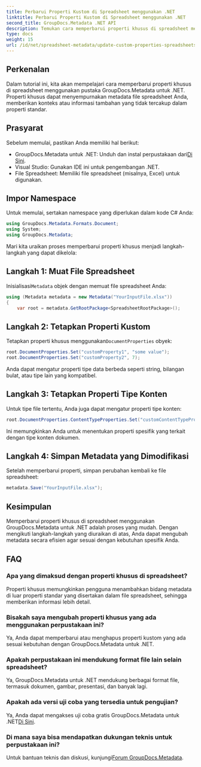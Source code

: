 ```yaml
---
title: Perbarui Properti Kustom di Spreadsheet menggunakan .NET
linktitle: Perbarui Properti Kustom di Spreadsheet menggunakan .NET
second_title: GroupDocs.Metadata .NET API
description: Temukan cara memperbarui properti khusus di spreadsheet menggunakan GroupDocs.Metadata untuk .NET. Tutorial ini meningkatkan keterampilan manajemen metadata Anda secara efektif.
type: docs
weight: 15
url: /id/net/spreadsheet-metadata/update-custom-properties-spreadsheets/
---
```

## Perkenalan
Dalam tutorial ini, kita akan mempelajari cara memperbarui properti khusus di spreadsheet menggunakan pustaka GroupDocs.Metadata untuk .NET. Properti khusus dapat menyempurnakan metadata file spreadsheet Anda, memberikan konteks atau informasi tambahan yang tidak tercakup dalam properti standar.
## Prasyarat
Sebelum memulai, pastikan Anda memiliki hal berikut:
- GroupDocs.Metadata untuk .NET: Unduh dan instal perpustakaan dari[Di Sini](https://releases.groupdocs.com/metadata/net/).
- Visual Studio: Gunakan IDE ini untuk pengembangan .NET.
- File Spreadsheet: Memiliki file spreadsheet (misalnya, Excel) untuk digunakan.

## Impor Namespace
Untuk memulai, sertakan namespace yang diperlukan dalam kode C# Anda:
```csharp
using GroupDocs.Metadata.Formats.Document;
using System;
using GroupDocs.Metadata;
```

Mari kita uraikan proses memperbarui properti khusus menjadi langkah-langkah yang dapat dikelola:
## Langkah 1: Muat File Spreadsheet
 Inisialisasi`Metadata` objek dengan memuat file spreadsheet Anda:
```csharp
using (Metadata metadata = new Metadata("YourInputFile.xlsx"))
{
    var root = metadata.GetRootPackage<SpreadsheetRootPackage>();
```
## Langkah 2: Tetapkan Properti Kustom
 Tetapkan properti khusus menggunakan`DocumentProperties` obyek:
```csharp
root.DocumentProperties.Set("customProperty1", "some value");
root.DocumentProperties.Set("customProperty2", 7);
```
Anda dapat mengatur properti tipe data berbeda seperti string, bilangan bulat, atau tipe lain yang kompatibel.
## Langkah 3: Tetapkan Properti Tipe Konten
Untuk tipe file tertentu, Anda juga dapat mengatur properti tipe konten:
```csharp
root.DocumentProperties.ContentTypeProperties.Set("customContentTypeProperty", "custom value");
```
Ini memungkinkan Anda untuk menentukan properti spesifik yang terkait dengan tipe konten dokumen.
## Langkah 4: Simpan Metadata yang Dimodifikasi
Setelah memperbarui properti, simpan perubahan kembali ke file spreadsheet:
```csharp
metadata.Save("YourInputFile.xlsx");
```

## Kesimpulan
Memperbarui properti khusus di spreadsheet menggunakan GroupDocs.Metadata untuk .NET adalah proses yang mudah. Dengan mengikuti langkah-langkah yang diuraikan di atas, Anda dapat mengubah metadata secara efisien agar sesuai dengan kebutuhan spesifik Anda.

## FAQ
### Apa yang dimaksud dengan properti khusus di spreadsheet?
Properti khusus memungkinkan pengguna menambahkan bidang metadata di luar properti standar yang disertakan dalam file spreadsheet, sehingga memberikan informasi lebih detail.
### Bisakah saya mengubah properti khusus yang ada menggunakan perpustakaan ini?
Ya, Anda dapat memperbarui atau menghapus properti kustom yang ada sesuai kebutuhan dengan GroupDocs.Metadata untuk .NET.
### Apakah perpustakaan ini mendukung format file lain selain spreadsheet?
Ya, GroupDocs.Metadata untuk .NET mendukung berbagai format file, termasuk dokumen, gambar, presentasi, dan banyak lagi.
### Apakah ada versi uji coba yang tersedia untuk pengujian?
 Ya, Anda dapat mengakses uji coba gratis GroupDocs.Metadata untuk .NET[Di Sini](https://releases.groupdocs.com/).
### Di mana saya bisa mendapatkan dukungan teknis untuk perpustakaan ini?
 Untuk bantuan teknis dan diskusi, kunjungi[Forum GroupDocs.Metadata](https://forum.groupdocs.com/c/metadata/14).